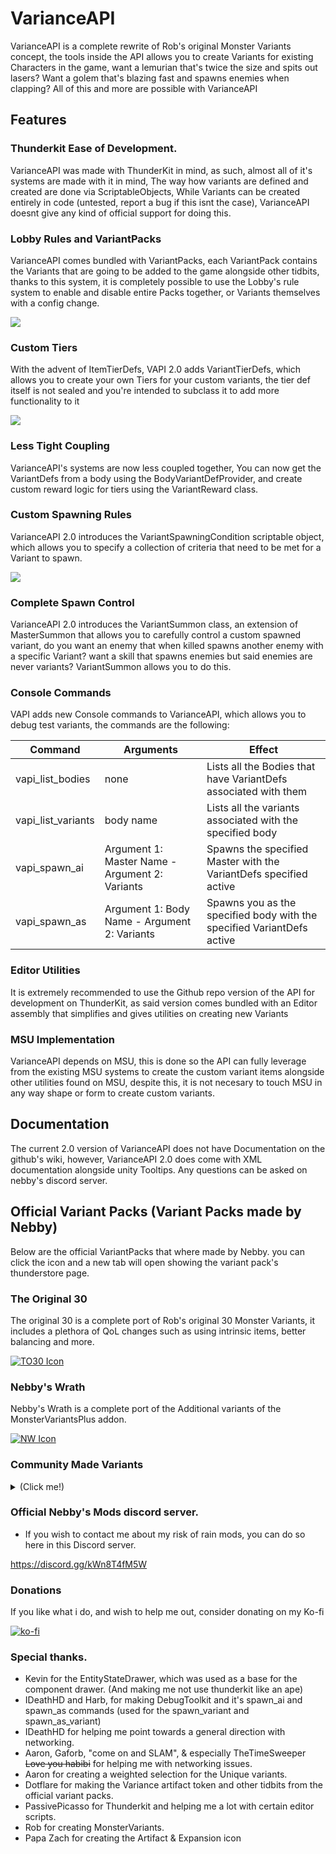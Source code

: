 # VarianceAPI

VarianceAPI  is a complete rewrite of Rob's original Monster Variants concept, the tools inside the API allows you to create Variants for existing Characters in the game, want a lemurian that's twice the size and spits out lasers? Want a golem that's blazing fast and spawns enemies when clapping? All of this and more are possible with VarianceAPI

## Features

### Thunderkit Ease of Development.

VarianceAPI was made with ThunderKit in mind, as such, almost all of it's systems are made with it in mind, The way how variants are defined and created are done via ScriptableObjects, While Variants can be created entirely in code (untested, report a bug if this isnt the case), VarianceAPI doesnt give any kind of official support for doing this.

### Lobby Rules and VariantPacks

VarianceAPI comes bundled with VariantPacks, each VariantPack contains the Variants that are going to be added to the game alongside other tidbits, thanks to this system, it is completely possible to use the Lobby's rule system to enable and disable entire Packs together, or Variants themselves with a config change.

![](https://cdn.discordapp.com/attachments/850538397647110145/1077369013656621116/image.png)

### Custom Tiers

With the advent of ItemTierDefs, VAPI 2.0 adds VariantTierDefs, which allows you to create your own Tiers for your custom variants, the tier def itself is not sealed and you're intended to subclass it to add more functionality to it

![](https://cdn.discordapp.com/attachments/850538397647110145/1061053456976183467/image.png)

### Less Tight Coupling

VarianceAPI's systems are now less coupled together, You can now get the VariantDefs from a body using the BodyVariantDefProvider, and create custom reward logic for tiers using the VariantReward class.

### Custom Spawning Rules

VarianceAPI 2.0 introduces the VariantSpawningCondition scriptable object, which allows you to specify a collection of criteria that need to be met for a Variant to spawn.

![](https://cdn.discordapp.com/attachments/850538397647110145/1061053863538466867/image.png)

### Complete Spawn Control

VarianceAPI 2.0 introduces the VariantSummon class, an extension of MasterSummon that allows you to carefully control a custom spawned variant, do you want an enemy that when killed spawns another enemy with a specific Variant? want a skill that spawns enemies but said enemies are never variants? VariantSummon allows you to do this.

### Console Commands

VAPI adds new Console commands to VarianceAPI, which allows you to debug test variants, the commands are the following:

| Command | Arguments | Effect |
|--|--|--|
| vapi_list_bodies | none | Lists all the Bodies that have VariantDefs associated with them |
| vapi_list_variants | body name | Lists all the variants associated with the specified body |
| vapi_spawn_ai | Argument 1: Master Name - Argument 2: Variants | Spawns the specified Master with the VariantDefs specified active  |
| vapi_spawn_as | Argument 1: Body Name - Argument 2: Variants | Spawns you as the specified body with the specified VariantDefs active |

### Editor Utilities

It is extremely recommended to use the Github repo version of the API for development on ThunderKit, as said version comes bundled with an Editor assembly that simplifies and gives utilities on creating new Variants

### MSU Implementation

VarianceAPI depends on MSU, this is done so the API can fully leverage from the existing MSU systems to create the custom variant items alongside other utilities found on MSU, despite this, it is not necesary to touch MSU in any way shape or form to create custom variants.

## Documentation

The current 2.0 version of VarianceAPI does not have Documentation on the github's wiki, however, VarianceAPI 2.0 does come with XML documentation alongside unity Tooltips. Any questions can be asked on nebby's discord server.

## Official Variant Packs (Variant Packs made by Nebby)

Below are the official VariantPacks that where made by Nebby. you can click the icon and a new tab will open showing the variant pack's thunderstore page.

### The Original 30

The original 30 is a complete port of Rob's original 30 Monster Variants, it includes a plethora of QoL changes such as using intrinsic items, better balancing and more.

[![TO30 Icon](https://media.discordapp.net/attachments/850538397647110145/1077361557295616051/icon.png)](https://thunderstore.io/package/Nebby/VariantPack_TheOriginal30/)

### Nebby's Wrath

Nebby's Wrath is a complete port of the Additional variants of the MonsterVariantsPlus addon.

[![NW Icon](https://cdn.discordapp.com/attachments/850538397647110145/1077366233994895431/icon.png)](https://thunderstore.io/package/Nebby/VariantPack_NebbysWrath/)


### Community Made Variants
<details><summary>(Click me!)</summary>
<p>

(Note: click the icon to open a new tab to the variant pack)
| Icon/URL | Name | Description |
|--|--|--|
|[![ShbonesIcon](https://gcdn.thunderstore.io/live/repository/icons/shbones-ShbonesVariants-0.0.2.png.128x128_q95.png)](https://thunderstore.io/package/shbones/ShbonesVariants/)| Shbones Variants | Adds new monster variants to the game using Nebby's VarianceAPI. |

</p>
</details>

### Official Nebby's Mods discord server.

* If you wish to contact me about my risk of rain mods, you can do so here in this Discord server.

https://discord.gg/kWn8T4fM5W

### Donations

If you like what i do, and wish to help me out, consider donating on my Ko-fi

[![ko-fi](https://media.discordapp.net/attachments/850538397647110145/994431434817273936/SupportNebby.png)](https://ko-fi.com/nebby1999)

### Special thanks.

* Kevin for the EntityStateDrawer, which was used as a base for the component drawer. (And making me not use thunderkit like an ape)
* IDeathHD and Harb, for making DebugToolkit and it's spawn_ai and spawn_as commands (used for the spawn_variant and spawn_as_variant)
* IDeathHD for helping me point towards a general direction with networking.
* Aaron, Gaforb, "come on and SLAM", & especially TheTimeSweeper ~~Love you habibi~~ for helping me with networking issues.
* Aaron for creating a weighted selection for the Unique variants.
* Dotflare for making the Variance artifact token and other tidbits from the official variant packs.
* PassivePicasso for Thunderkit and helping me a lot with certain editor scripts.
* Rob for creating MonsterVariants.
* Papa Zach for creating the Artifact & Expansion icon